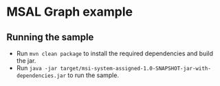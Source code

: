 # MSAL Graph example


## Running the sample
- Run `mvn clean package` to install the required dependencies and build the jar. 
- Run `java -jar target/msi-system-assigned-1.0-SNAPSHOT-jar-with-dependencies.jar` to run the sample.